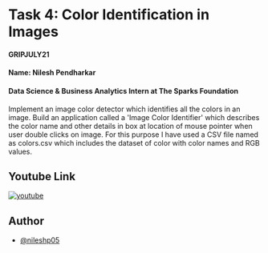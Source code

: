 # Task 4: Color Identification in Images
#### GRIPJULY21
#### Name: Nilesh Pendharkar
#### Data Science & Business Analytics Intern at The Sparks Foundation

Implement an image color detector which identifies all the colors in an image.
Build an application called a 'Image Color Identifier' which describes the color name and other details in box at location of mouse pointer when user double clicks on image. For this purpose I have used a CSV file named as colors.csv which includes the dataset of color with color names and RGB values.

## Youtube Link
[![youtube](https://img.shields.io/badge/YouTube-Link-red)](https://youtu.be/ehetZEF9XfA)

## Author

- [@nileshp05](https://github.com/nileshp05/The_sparks_foundation_projects_repository/tree/main/Task4%23Color%20Identification%20in%20Images)

